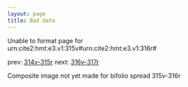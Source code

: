 ```yaml
---
layout: page
title: Bad data
---
```


Unable to format page for urn:cite2:hmt:e3.v1:315v#urn:cite2:hmt:e3.v1:316r#

prev: [314v-315r](../314v-315r/) next: [316v-317r](../316v-317r/)

Composite image not yet made for bifolio spread 315v-316r

